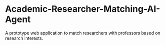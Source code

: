 # Academic-Researcher-Matching-AI-Agent
A prototype web application to match researchers with professors based on research interests.
